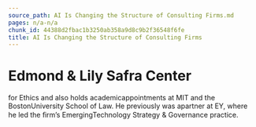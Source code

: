 ```yaml
---
source_path: AI Is Changing the Structure of Consulting Firms.md
pages: n/a-n/a
chunk_id: 44388d2fbac1b3250ab358a9d8c9b2f36548f6fe
title: AI Is Changing the Structure of Consulting Firms
---
```

# Edmond & Lily Safra Center

for Ethics and also holds academicappointments at MIT and the BostonUniversity School of Law. He previously was apartner at EY, where he led the ﬁrm’s EmergingTechnology Strategy & Governance practice.
